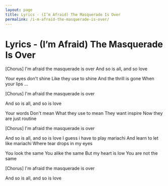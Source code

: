```yaml
---
layout: page
title: Lyrics - (I’m Afraid) The Masquerade Is Over
permalink: /i-m-afraid-the-masquerade-is-over/
---
```


# Lyrics - (I’m Afraid) The Masquerade Is Over

[Chorus]
I'm afraid the masquerade is over
And so is all, and so love

Your eyes
don't shine
Like they use to shine
And the thrill is gone
When your lips
...

[Chorus]
I'm afraid the masquerade is over

And so is all, and so is love

Your words
Don't mean
What they use to mean
They want inspire
Now they are just routine

[Chorus]
I'm afraid the masquerade is over

And so is all, and so is love
I guess i have to play mariachi
And learn to let like mariachi
Where tear drops in my eyes

You look
the same
You alike
the same
But my heart
is low
You are not
the same

[Chorus]
I'm afraid the masquerade is over

And so is all, and so is love
